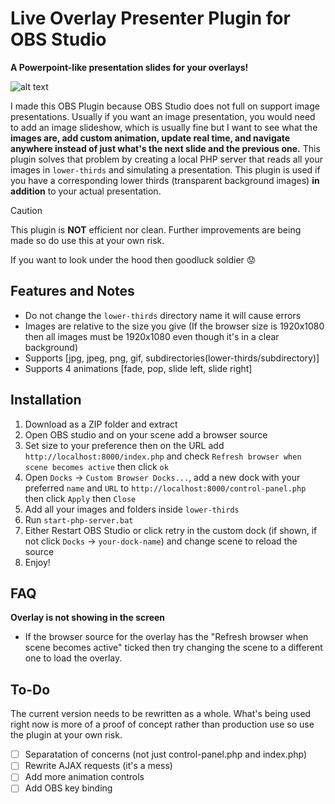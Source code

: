 # Live Overlay Presenter Plugin for OBS Studio
**A Powerpoint-like presentation slides for your overlays!**

![alt text][logo]

[logo]: https://github.com/Nitsuguaaa/Lower-thirds-OBS-Plugin/blob/master/lower-thirds-example.png "Plugin Preview"
I made this OBS Plugin because OBS Studio does not full on support image presentations. Usually if you want an image presentation, you would need to add an image slideshow, which is usually fine but I want to see what the **images are, add custom animation, update real time, and navigate anywhere instead of just what's the next slide and the previous one.**
This plugin solves that problem by creating a local PHP server that reads all your images in `lower-thirds` and simulating a presentation. This plugin is used if you have a corresponding lower thirds (transparent background images) **in addition** to your 
actual presentation.
> [!CAUTION]
> This plugin is **NOT** efficient nor clean. Further improvements are being made so do use this at your own risk.
>
> If you want to look under the hood then goodluck soldier :worried:

## Features and Notes
- Do not change the `lower-thirds` directory name it will cause errors
- Images are relative to the size you give (If the browser size is 1920x1080 then all images must be 1920x1080 even though it's in a clear background)
- Supports [jpg, jpeg, png, gif, subdirectories(lower-thirds/subdirectory)]
- Supports 4 animations [fade, pop, slide left, slide right]

## Installation
1. Download as a ZIP folder and extract
2. Open OBS studio and on your scene add a browser source
3. Set size to your preference then on the URL add `http://localhost:8000/index.php` and check `Refresh browser when scene becomes active` then click `ok`
4. Open `Docks` -> `Custom Browser Docks...`, add a new dock with your preferred `name` and `URL` to `http://localhost:8000/control-panel.php` then click `Apply` then `Close`
5. Add all your images and folders inside `lower-thirds`
6. Run `start-php-server.bat`
7. Either Restart OBS Studio or click retry in the custom dock (if shown, if not click `Docks` -> `your-dock-name`) and change scene to reload the source
8. Enjoy!

## FAQ
**Overlay is not showing in the screen**
- If the browser source for the overlay has the "Refresh browser when scene becomes active" ticked then try changing the scene to a different one to load the overlay.

## To-Do
The current version needs to be rewritten as a whole. What's being used right now is more of a proof of concept rather than production use so use the plugin at your own risk.
- [ ] Separatation of concerns (not just control-panel.php and index.php)
- [ ] Rewrite AJAX requests (it's a mess)
- [ ] Add more animation controls
- [ ] Add OBS key binding
